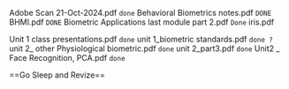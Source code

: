 Adobe Scan 21-Oct-2024.pdf `done`
Behavioral Biometrics notes.pdf `DONE `
BHMI.pdf `DONE`
Biometric Applications last module part 2.pdf `Done`
iris.pdf

Unit 1 class presentations.pdf `done`
unit 1_biometric standards.pdf `done ? `
unit 2_ other Physiological biometric.pdf `done`
unit 2_part3.pdf `done`
Unit2 _ Face Recognition, PCA.pdf `done`



==Go Sleep and Revize==




